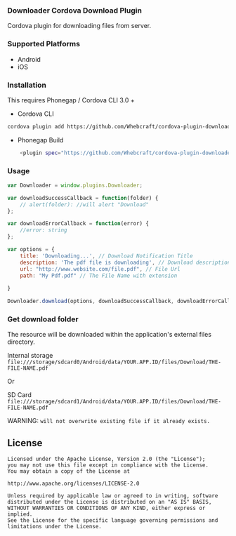 ### Downloader Cordova Download Plugin

Cordova plugin for downloading files from server.

### Supported Platforms

- Android
- iOS

### Installation

This requires Phonegap / Cordova CLI 3.0 +

- Cordova CLI

```sh
cordova plugin add https://github.com/Whebcraft/cordova-plugin-downloader
```


- Phonegap Build

```sh
    <plugin spec="https://github.com/Whebcraft/cordova-plugin-downloader.git" source="git" />
```

### Usage

```js
var Downloader = window.plugins.Downloader;

var downloadSuccessCallback = function(folder) {
    // alert(folder): //will alert "Download"
};

var downloadErrorCallback = function(error) {
    //error: string
};

var options = {
    title: 'Downloading...', // Download Notification Title
    description: 'The pdf file is downloading', // Download description Notification String
    url: "http://www.website.com/file.pdf", // File Url
    path: "My Pdf.pdf" // The File Name with extension
	
}

Downloader.download(options, downloadSuccessCallback, downloadErrorCallback);
```

### Get download folder

The resource will be downloaded within the application's external files directory.

Internal storage `file:///storage/sdcard0/Android/data/YOUR.APP.ID/files/Download/THE-FILE-NAME.pdf`

Or

SD Card `file:///storage/sdcard1/Android/data/YOUR.APP.ID/files/Download/THE-FILE-NAME.pdf`


WARNING: `will not overwrite existing file if it already exists.`

License
--------

    Licensed under the Apache License, Version 2.0 (the "License");
    you may not use this file except in compliance with the License.
    You may obtain a copy of the License at

    http://www.apache.org/licenses/LICENSE-2.0

    Unless required by applicable law or agreed to in writing, software
    distributed under the License is distributed on an "AS IS" BASIS,
    WITHOUT WARRANTIES OR CONDITIONS OF ANY KIND, either express or implied.
    See the License for the specific language governing permissions and
    limitations under the License.
